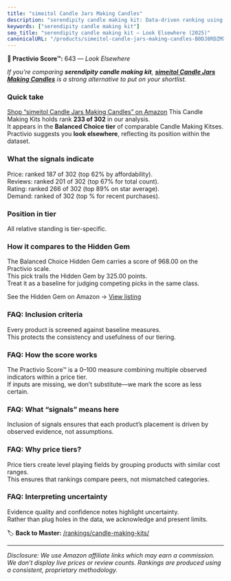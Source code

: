 ```yaml
---
title: "simeitol Candle Jars Making Candles"
description: "serendipity candle making kit: Data-driven ranking using the Practivio Score™. Positioned by quality, value, demand, findability, momentum."
keywords: ["serendipity candle making kit"]
seo_title: "serendipity candle making kit — Look Elsewhere (2025)"
canonicalURL: "/products/simeitol-candle-jars-making-candles-B0DJ8RDZMX/"
---
```


**🚫 Practivio Score™:** 643 — _Look Elsewhere_


*If you're comparing **serendipity candle making kit**, **[simeitol Candle Jars Making Candles](https://www.amazon.com/dp/B0DJ8RDZMX?tag=practivio-20)** is a strong alternative to put on your shortlist.*
### Quick take
[Shop “simeitol Candle Jars Making Candles” on Amazon](https://www.amazon.com/dp/B0DJ8RDZMX?tag=practivio-20)
This Candle Making Kits holds rank **233 of 302** in our analysis.  
It appears in the **Balanced Choice tier** of comparable Candle Making Kitses.  
Practivio suggests you **look elsewhere**, reflecting its position within the dataset.

### What the signals indicate
Price: ranked 187 of 302 (top 62% by affordability).  
Reviews: ranked 201 of 302 (top 67% for total count).  
Rating: ranked 266 of 302 (top 89% on star average).  
Demand: ranked  of 302 (top % for recent purchases).

### Position in tier
All relative standing is tier-specific.

### How it compares to the Hidden Gem
The Balanced Choice Hidden Gem carries a score of 968.00 on the Practivio scale.  
This pick trails the Hidden Gem by 325.00 points.  
Treat it as a baseline for judging competing picks in the same class.  

See the Hidden Gem on Amazon → [View listing](https://www.amazon.com/dp/B09G74PT1J?tag=practivio-20)

### FAQ: Inclusion criteria
Every product is screened against baseline measures.  
This protects the consistency and usefulness of our tiering.

### FAQ: How the score works
The Practivio Score™ is a 0–100 measure combining multiple observed indicators within a price tier.  
If inputs are missing, we don’t substitute—we mark the score as less certain.

### FAQ: What “signals” means here
Inclusion of signals ensures that each product’s placement is driven by observed evidence, not assumptions.

### FAQ: Why price tiers?
Price tiers create level playing fields by grouping products with similar cost ranges.  
This ensures that rankings compare peers, not mismatched categories.

### FAQ: Interpreting uncertainty
Evidence quality and confidence notes highlight uncertainty.  
Rather than plug holes in the data, we acknowledge and present limits.


🏷️ **Back to Master:** [/rankings/candle-making-kits/](/rankings/candle-making-kits/)

---
_Disclosure: We use Amazon affiliate links which may earn a commission. We don’t display live prices or review counts. Rankings are produced using a consistent, proprietary methodology._
